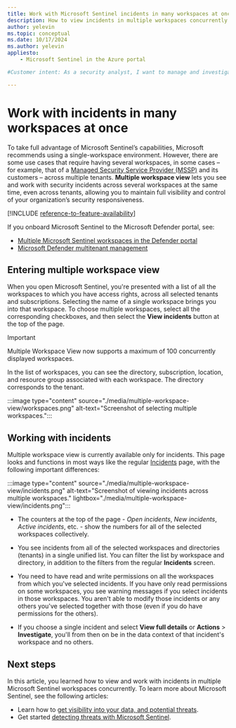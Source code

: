 ```yaml
---
title: Work with Microsoft Sentinel incidents in many workspaces at once | Microsoft Docs
description: How to view incidents in multiple workspaces concurrently in Microsoft Sentinel.
author: yelevin
ms.topic: conceptual
ms.date: 10/17/2024
ms.author: yelevin
appliesto:
    - Microsoft Sentinel in the Azure portal

#Customer intent: As a security analyst, I want to manage and investigate incidents across multiple workspaces and tenants so that I can maintain comprehensive visibility and control over my organization's security posture.

---
```


# Work with incidents in many workspaces at once

 To take full advantage of Microsoft Sentinel’s capabilities, Microsoft recommends using a single-workspace environment. However, there are some use cases that require having several workspaces, in some cases – for example, that of a [Managed Security Service Provider (MSSP)](./multiple-tenants-service-providers.md) and its customers – across multiple tenants. **Multiple workspace view** lets you see and work with security incidents across several workspaces at the same time, even across tenants, allowing you to maintain full visibility and control of your organization’s security responsiveness.

[!INCLUDE [reference-to-feature-availability](includes/reference-to-feature-availability.md)]

If you onboard Microsoft Sentinel to the Microsoft Defender portal, see:

- [Multiple Microsoft Sentinel workspaces in the Defender portal](/azure/sentinel/workspaces-defender-portal) 
- [Microsoft Defender multitenant management](/defender-xdr/mto-overview)

## Entering multiple workspace view

When you open Microsoft Sentinel, you're presented with a list of all the workspaces to which you have access rights, across all selected tenants and subscriptions. Selecting the name of a single workspace brings you into that workspace. To choose multiple workspaces, select all the corresponding checkboxes, and then select the **View incidents** button at the top of the page.

> [!IMPORTANT]
> Multiple Workspace View now supports a maximum of 100 concurrently displayed workspaces.
>

In the list of workspaces, you can see the directory, subscription, location, and resource group associated with each workspace. The directory corresponds to the tenant.

:::image type="content" source="./media/multiple-workspace-view/workspaces.png" alt-text="Screenshot of selecting multiple workspaces.":::

## Working with incidents

Multiple workspace view is currently available only for incidents. This page looks and functions in most ways like the regular [Incidents](investigate-cases.md) page, with the following important differences:

:::image type="content" source="./media/multiple-workspace-view/incidents.png" alt-text="Screenshot of viewing incidents across multiple workspaces." lightbox="./media/multiple-workspace-view/incidents.png":::


- The counters at the top of the page - *Open incidents*, *New incidents*, *Active incidents*, etc. - show the numbers for all of the selected workspaces collectively.

- You see incidents from all of the selected workspaces and directories (tenants) in a single unified list. You can filter the list by workspace and directory, in addition to the filters from the regular **Incidents** screen.

- You need to have read and write permissions on all the workspaces from which you've selected incidents. If you have only read permissions on some workspaces, you see warning messages if you select incidents in those workspaces. You aren't able to modify those incidents or any others you've selected together with those (even if you do have permissions for the others).

- If you choose a single incident and select **View full details** or **Actions** > **Investigate**, you'll from then on be in the data context of that incident's workspace and no others.

## Next steps

In this article, you learned how to view and work with incidents in multiple Microsoft Sentinel workspaces concurrently. To learn more about Microsoft Sentinel, see the following articles:

- Learn how to [get visibility into your data, and potential threats](get-visibility.md).
- Get started [detecting threats with Microsoft Sentinel](detect-threats-built-in.md).
